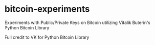 # bitcoin-experiments

Experiments with Public/Private Keys on Bitcoin utilizing Vitalik Buterin's Python Bitcoin Library

Full credit to VK for Python Bitcoin Library